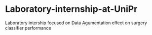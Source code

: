 # Laboratory-internship-at-UniPr
Laboratory intership focused on Data Agumentation effect on surgery classifier performance
